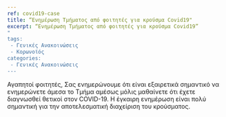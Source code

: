 ```yaml
---
ref: covid19-case
title: “Ενημέρωση Τμήματος από φοιτητές για κρούσμα Covid19"
excerpt: “Ενημέρωση Τμήματος από φοιτητές για κρούσμα Covid19” 
"
tags:
 - Γενικές Ανακοινώσεις
 - Κορωνοϊός
categories:
 - Γενικές Ανακοινώσεις
---
```


Αγαπητοί φοιτητές,
Σας ενημερώνουμε ότι είναι εξαιρετικά σημαντικό να ενημερώνετε άμεσα το Τμήμα αμέσως μόλις μαθαίνετε ότι έχετε διαγνωσθεί θετικοί στον COVID-19.
Η έγκαιρη ενημέρωση είναι πολύ σημαντική για την αποτελεσματική διαχείριση του κρούσματος. 

